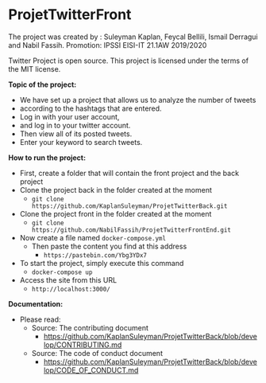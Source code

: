 # ProjetTwitterFront

The project was created by : Suleyman Kaplan, Feycal Bellili, Ismail Derragui and Nabil Fassih.
Promotion: IPSSI EISI-IT 21.1AW 2019/2020

Twitter Project is open source.
This project is licensed under the terms of the MIT license.

<b>Topic of the project:</b>

- We have set up a project that allows us to analyze the number of tweets
- according to the hashtags that are entered.
- Log in with your user account, 
- and log in to your twitter account.
- Then view all of its posted tweets.
- Enter your keyword to search tweets.

<b>How to run the project:</b>

- First, create a folder that will contain the front project and the back project
- Clone the project back in the folder created at the moment
    - ``` git clone https://github.com/KaplanSuleyman/ProjetTwitterBack.git ```
- Clone the project front in the folder created at the moment
    - ``` git clone https://github.com/NabilFassih/ProjetTwitterFrontEnd.git ```
- Now create a file named ``` docker-compose.yml ```
    - Then paste the content you find at this address
        - ``` https://pastebin.com/Ybg3YDx7 ```
- To start the project, simply execute this command
    - ``` docker-compose up ``` 
- Access the site from this URL
    - ``` http://localhost:3000/ ``` 

<b>Documentation:</b>

- Please read:
    - Source: The contributing document 
        - https://github.com/KaplanSuleyman/ProjetTwitterBack/blob/develop/CONTRIBUTING.md
	- Source: The code of conduct document
	    - https://github.com/KaplanSuleyman/ProjetTwitterBack/blob/develop/CODE_OF_CONDUCT.md
